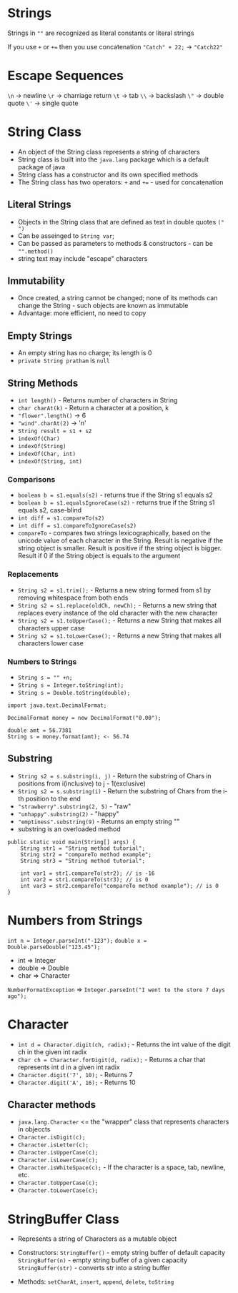 # Strings

Strings in `""` are recognized as literal constants or literal strings

If you use `+` or `+=` then you use concatenation
`"Catch" + 22;` -> `"Catch22"`

# Escape Sequences

`\n` -> newline
`\r` -> charriage return
`\t` -> tab
`\\` -> backslash
`\"` -> double quote
`\'` -> single quote

# String Class

- An object of the String class represents a string of characters
- String class is built into the `java.lang` package which is a default package of java
- String class has a constructor and its own specified methods
- The String class has two operators: `+` and `+=` - used for concatenation

## Literal Strings

- Objects in the String class that are defined as text in double quotes `(" ")`
- Can be asseinged to `String var`;
- Can be passed as parameters to methods & constructors - can be `"".method()`
- string text may include "escape" characters

## Immutability

- Once created, a string cannot be changed; none of its methods can change the String - such objects are known as immutable
- Advantage: more efficient, no need to copy

## Empty Strings

- An empty string has no charge; its length is 0
- `private String pratham` is `null`

## String Methods

- `int length()` - Returns number of characters in String
- `char charAt(k)` - Return a character at a position, k
- `"flower".length()` -> 6
- `"wind".charAt(2)` -> 'n'
- `String result = s1 + s2`
- `indexOf(Char)`
- `indexOf(String)`
- `indexOf(Char, int)`
- `indexOf(String, int)`

### Comparisons

- `boolean b = s1.equals(s2)` - returns true if the String s1 equals s2
- `boolean b = s1.equalsIgnoreCase(s2)` - returns true if the String s1 equals s2, case-blind
- `int diff = s1.compareTo(s2)`
- `int diff = s1.compareToIgnoreCase(s2)`
- `compareTo` - compares two strings lexicographically, based on the unicode value of each character in the String. Result is negative if the string object is smaller. Result is positive if the string object is bigger. Result if 0 if the String object is equals to the argument

### Replacements

- `String s2 = s1.trim();` - Returns a new string formed from s1 by removing whitespace from both ends
- `String s2 = s1.replace(oldCh, newCh);` - Returns a new string that replaces every instance of the old character with the new character
- `String s2 = s1.toUpperCase();` - Returns a new String that makes all characters upper case
- `String s2 = s1.toLowerCase();` - Returns a new String that makes all characters lower case

### Numbers to Strings

- `String s = "" +n;`
- `String s = Integer.toString(int);`
- `String s = Double.toString(double);`

````
import java.text.DecimalFormat;

DecimalFormat money = new DecimalFormat("0.00");

double amt = 56.7381
String s = money.format(amt); <- 56.74
````
 
## Substring

- `String s2 = s.substring(i, j)` - Return the substring of Chars in positions from i(inclusive) to j - 1(exclusive)
- `String s2 = s.substring(i)` - Return the substring of Chars from the i-th position to the end
- `"strawberry".substring(2, 5)` - "raw"
- `"unhappy".substring(2)` - "happy"
- `"emptiness".substring(9)` - Returns an empty string ""
- substring is an overloaded method

````
public static void main(String[] args) {
	String str1 = "String method tutorial";
	String str2 = "compareTo method example";
	String str3 = "String method tutorial";

	int var1 = str1.compareTo(str2); // is -16
	int var2 = str1.compareTo(str3); // is 0
	int var3 = str2.compareTo("compareTo method example"); // is 0
}
````

# Numbers from Strings

`int n = Integer.parseInt("-123");`
`double x = Double.parseDouble("123.45");`

- int => Integer
- double => Double
- char => Character

`NumberFormatException` => `Integer.parseInt("I went to the store 7 days ago");`

# Character

- `int d = Character.digit(ch, radix);` - Returns the int value of the digit ch in the given int radix
- `Char ch = Character.forDigit(d, radix);` - Returns a char that represents int d in a given int radix
- `Character.digit('7', 10);` - Returns 7
- `Character.digit('A', 16);` - Returns 10

## Character methods

- `java.lang.Character` <= the "wrapper" class that represents characters in objeccts
- `Character.isDigit(c);`
- `Character.isLetter(c);`
- `Character.isUpperCase(c);`
- `Character.isLowerCase(c);`
- `Character.isWhiteSpace(c);` - If the character is a space, tab, newline, etc.
- `Character.toUpperCase(c);`
- `Character.toLowerCase(c);`

# StringBuffer Class

- Represents a string of Characters as a mutable object
- Constructors:
`StringBuffer()` - empty string buffer of default capacity
`StringBuffer(n)` - empty string buffer of a given capacity
`StringBuffer(str)` - converts str into a string buffer

- Methods: `setCharAt`, `insert`, `append`, `delete`, `toString`

